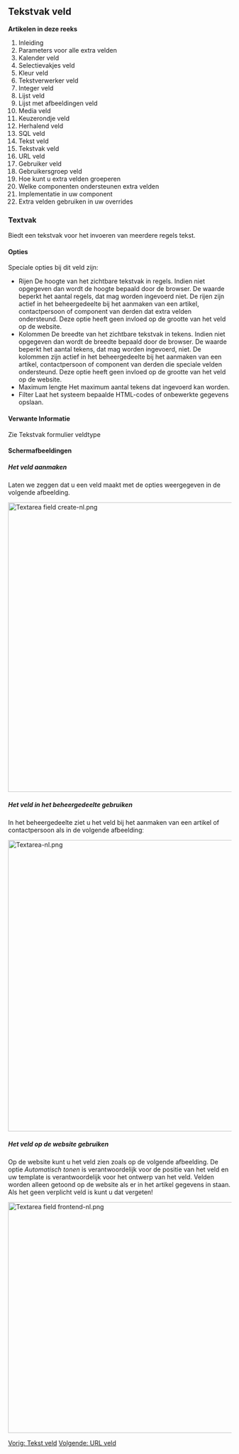<!-- Filename: J3.x:Adding_custom_fields/Textarea_Field / Display title: Toevoegen extra velden/Tekstvak veld -->

## Tekstvak veld

**Artikelen in deze reeks**

1.  Inleiding
2.   Parameters voor alle extra
    velden
3.   Kalender
    veld
4.   Selectievakjes
    veld
5.   Kleur
    veld
6.   Tekstverwerker
    veld
7.   Integer
    veld
8.   Lijst
    veld
9.   Lijst met afbeeldingen
    veld
10.  Media
    veld
11.  Keuzerondje
    veld
12.  Herhalend
    veld
13.  SQL
    veld
14.  Tekst
    veld
15.  Tekstvak
    veld
16.  URL
    veld
17.  Gebruiker
    veld
18.  Gebruikersgroep
    veld
19.  Hoe kunt u extra velden
    groeperen
20.  Welke componenten ondersteunen extra
    velden
21.  Implementatie in uw
    component
22.  Extra velden gebruiken in uw
    overrides

### Textvak

Biedt een tekstvak voor het invoeren van meerdere regels tekst.

#### Opties

Speciale opties bij dit veld zijn:

- Rijen
  De hoogte van het zichtbare tekstvak in regels. Indien niet opgegeven
  dan wordt de hoogte bepaald door de browser. De waarde beperkt het
  aantal regels, dat mag worden ingevoerd niet. De rijen zijn actief in
  het beheergedeelte bij het aanmaken van een artikel, contactpersoon of
  component van derden dat extra velden ondersteund. Deze optie heeft
  geen invloed op de grootte van het veld op de website.
- Kolommen
  De breedte van het zichtbare tekstvak in tekens. Indien niet opgegeven
  dan wordt de breedte bepaald door de browser. De waarde beperkt het
  aantal tekens, dat mag worden ingevoerd, niet. De kolommen zijn actief
  in het beheergedeelte bij het aanmaken van een artikel, contactpersoon
  of component van derden die speciale velden ondersteund. Deze optie
  heeft geen invloed op de grootte van het veld op de website.
- Maximum lengte
  Het maximum aantal tekens dat ingevoerd kan worden.
- Filter
  Laat het systeem bepaalde HTML-codes of onbewerkte gegevens opslaan.

#### Verwante Informatie

Zie  Tekstvak formulier
veldtype

#### Schermafbeeldingen

##### Het veld aanmaken

Laten we zeggen dat u een veld maakt met de opties weergegeven in de
volgende afbeelding.

<img
src="https://docs.joomla.org/images/thumb/7/73/Textarea_field_create-nl.png/800px-Textarea_field_create-nl.png"
decoding="async"
srcset="https://docs.joomla.org/images/7/73/Textarea_field_create-nl.png 1.5x"
data-file-width="1157" data-file-height="942" width="800" height="651"
alt="Textarea field create-nl.png" />

##### Het veld in het beheergedeelte gebruiken

In het beheergedeelte ziet u het veld bij het aanmaken van een artikel
of contactpersoon als in de volgende afbeeldingː

<img
src="https://docs.joomla.org/images/thumb/4/4b/Textarea-nl.png/800px-Textarea-nl.png"
decoding="async"
srcset="https://docs.joomla.org/images/4/4b/Textarea-nl.png 1.5x"
data-file-width="1155" data-file-height="946" width="800" height="655"
alt="Textarea-nl.png" />

##### Het veld op de website gebruiken

Op de website kunt u het veld zien zoals op de volgende afbeelding. De
optie *Automatisch tonen* is verantwoordelijk voor de positie van het
veld en uw template is verantwoordelijk voor het ontwerp van het veld.
Velden worden alleen getoond op de website als er in het artikel
gegevens in staan. Als het geen verplicht veld is kunt u dat vergetenǃ

<img
src="https://docs.joomla.org/images/thumb/0/09/Textarea_field_frontend-nl.png/800px-Textarea_field_frontend-nl.png"
decoding="async"
srcset="https://docs.joomla.org/images/0/09/Textarea_field_frontend-nl.png 1.5x"
data-file-width="1038" data-file-height="673" width="800" height="519"
alt="Textarea field frontend-nl.png" />

<a href="https://docs.joomla.org/J3.x:Adding_custom_fields/Text_Field"
id="content-button" class="button expand success">Vorig: Tekst veld</a>
<a href="https://docs.joomla.org/J3.x:Adding_custom_fields/Url_Field"
id="content-button" class="button expand">Volgende: URL veld</a>
